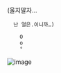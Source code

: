 

(울지말자…

      난 얼은.이니까…)
        
        O
        o
        °


![image](https://encrypted-tbn0.gstatic.com/images?q=tbn:ANd9GcRqa1k7sZzCOWocIeKOUnn29KxTDblgJV2jh8HxMeGDumduRT7QvtB0vgfNjTQb0_T30hc&usqp=CAU)

